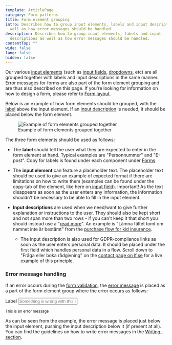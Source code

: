 ```yaml
---
template: ArticlePage
category: Form patterns
title: Form element grouping
intro: Describes how to group input elements, labels and input descriptions as
  well as how error messages should be handled.
description: Describes how to group input elements, labels and input
  descriptions as well as how error messages should be handled.
contentTop: ""
wide: false
lang: false
hidden: false
---
```

Our various [input elements](/components/web/forms/) (such as [input fields](/components/web/forms/input-field), [dropdowns](/components/web/forms/dropdown), etc) are all grouped together with labels and input descriptions in the same manner. Error messages for forms are also part of the form element grouping and are thus also described on this page. If you're looking for information on how to design a form, please refer to [Form layout](form-layout).

Below is an example of how form elements should be grouped, with the [label](/components/web/text/specific-use-text-styles#labels) above the input element. If an [input description](/components/web/text/specific-use-text-styles) is needed, it should be placed below the form element.

<figure class="Image Image__border "><img src="/img/specific-use-text-styles.png" srcset="/img/specific-use-text-styles.png 2x" alt="Example of form elements grouped together"><figcaption><div class="Image__caption">Example of form elements grouped together</div></figcaption></figure>

The three form elements should be used as follows:

* The **label** should tell the user what they are expected to enter in the form element at hand. Typical examples are "Personnummer" and "E-post". Copy for labels is found under each component under [Forms](https://lf-digitala-kanaler.github.io/components/web/forms).
* The **input element** can feature a placeholder text. The placeholder text should be used to give an example of expected format if there are limitations on how to write them (examples can be found under the copy-tab of the element, like here on[ input field](/components/web/forms/input-field?copy)). Important! As the text disappears as soon as the user enters any information, the information shouldn't be necessary to be able to fill in the input element.
* **Input descriptions** are used when we need/want to give further explanation or instructions to the user. They should also be kept short and not span more than two rows - if you can't keep it that short you should instead use a "[read more](../patterns/general-patterns/read-more)".  An example is "Lämna fältet tomt om namnet inte är bestämt" from the [purchase flow for kid insurance](https://www.lansforsakringar.se/stockholm/privat/forsakring/personforsakring/gravidforsakring/ansok/).

  * The input description is also used for GDPR-compliance links as soon as the user enters personal data. It should be placed under the first field which handles personal data in a flow. Scroll down to "Fråga eller boka rådgivning" on the [contact page on lf.se](https://www.lansforsakringar.se/stockholm/privat/om-oss/kontakta-oss/) for a live example of this principle.

### Error message handling

If an error occurs during the [form validation,](form-validation) the [error message](/components/web/text/specific-use-text-styles#error-message) is placed as a part of the form element group where the error occurs as follows: 

<LfuiWrapper script="">
<form id="needs-validation" novalidate>
<div class="row">
<div class="col-md-6">
<div class="form-group has-danger">
<label for="validationCustom01">Label</label>
<input type="text" class="form-control" id="validationCustom01" placeholder="Something is wrong with this input" required>

<small class="pristine-error form-control-feedback">This is an error message</small>
</div>
</div>
</div>
</form>
</LfuiWrapper>

As can be seen from the example, the error message is placed just below the input element, pushing the input description below it (if present at all). You can find the guidelines on how to write error messages in the [Writing-section](/patterns/general-patterns/writing).
